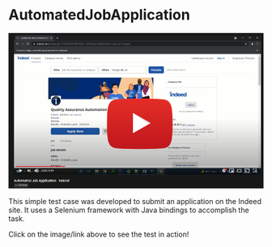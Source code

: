 # AutomatedJobApplication
[![IMAGE ALT TEXT](https://github.com/Farid-Ouedraogo/AutomatedJobApplication/blob/master/src/main/resources/application.png)](https://youtu.be/WTChJ7rTAPU "Automated Job Application - Indeed")

This simple test case was developed to submit an application on the Indeed site. It uses a Selenium framework with Java bindings to accomplish the task.

Click on the image/link above to see the test in action!


